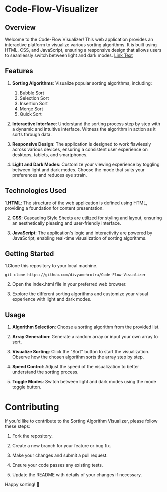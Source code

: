 # Code-Flow-Visualizer

## Overview
Welcome to the Code-Flow Visualizer! This web application provides an interactive platform to visualize various sorting algorithms. It is built using HTML, CSS, and JavaScript, ensuring a responsive design that allows users to seamlessly switch between light and dark modes.
[Link Text](https://codeflowvisualizer.netlify.app/)
## Features
1. **Sorting Algorithms**: Visualize popular sorting algorithms, including:
    1. Bubble Sort
    2. Selection Sort
    3. Insertion Sort
    4. Merge Sort
    5. Quick Sort

2. **Interactive Interface**: Understand the sorting process step by step with a dynamic and intuitive interface. Witness the algorithm in action as it sorts through data.

3. **Responsive Design**: The application is designed to work flawlessly across various devices, ensuring a consistent user experience on desktops, tablets, and smartphones.

4. **Light and Dark Modes**: Customize your viewing experience by toggling between light and dark modes. Choose the mode that suits your preferences and reduces eye strain.

## Technologies Used
1.**HTML**: The structure of the web application is defined using HTML, providing a foundation for content presentation.

2. **CSS**: Cascading Style Sheets are utilized for styling and layout, ensuring an aesthetically pleasing and user-friendly interface.

3. **JavaScript**: The application's logic and interactivity are powered by JavaScript, enabling real-time visualization of sorting algorithms.



## Getting Started
1.Clone this repository to your local machine.

` git clone https://github.com/divyamehrotra/Code-Flow-Visualizer `

2. Open the index.html file in your preferred web browser.

3. Explore the different sorting algorithms and customize your visual experience with light and dark modes.

## Usage

1. **Algorithm Selection**: Choose a sorting algorithm from the provided list.

2. **Array Generation**: Generate a random array or input your own array to sort.

3. **Visualize Sorting**: Click the "Sort" button to start the visualization. Observe how the chosen algorithm sorts the array step by step.

4. **Speed Control**: Adjust the speed of the visualization to better understand the sorting process.

5. **Toggle Modes**: Switch between light and dark modes using the mode toggle button.

# Contributing
If you'd like to contribute to the Sorting Algorithm Visualizer, please follow these steps:

1. Fork the repository.

2. Create a new branch for your feature or bug fix.

3. Make your changes and submit a pull request.

4. Ensure your code passes any existing tests.

5. Update the README with details of your changes if necessary.


Happy sorting! 🚀